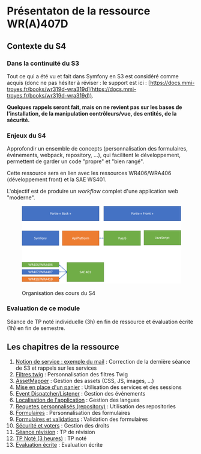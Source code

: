 # Présentaton de la ressource WR(A)407D

## Contexte du S4

### Dans la continuité du S3

Tout ce qui a été vu et fait dans Symfony en S3 est considéré comme acquis (donc ne pas hésiter à réviser : le support est ici : [https://docs.mmi-troyes.fr/books/wr319d-wra319d](https://docs.mmi-troyes.fr/books/wr319d-wra319d)). 

**Quelques rappels seront fait, mais on ne revient pas sur les bases de l'installation, de la manipulation contrôleurs/vue, des entités, de la sécurité.**

### Enjeux du S4

Approfondir un ensemble de concepts (personnalisation des formulaires, événements, webpack, repository, ...), qui facilitent le développement, permettent de garder un code "propre" et "bien rangé".

Cette ressource sera en lien avec les ressources WR406/WRA406 (développement front) et la SAE WS401.

L'objectif est de produire un _workflow_ complet d'une application web "moderne".

<figure><img src="../.gitbook/assets/schema-S4 (2).png" alt=""><figcaption><p>Organisation des cours du S4</p></figcaption></figure>

### Evaluation de ce module

Séance de TP noté individuelle (3h) en fin de ressource et évaluation écrite (1h) en fin de semestre.

## Les chapitres de la ressource

1. [Notion de service : exemple du mail](seance-1-notion-de-service-exemple-du-mail.md) : Correction de la dernière séance de S3 et rappels sur les services
2. [Filtres twig](seance-2-filtres-twig.md) : Personnalisation des filtres Twig
3. [AssetMapper](seance-3-asset-mapper.md) : Gestion des assets (CSS, JS, images, ...)
4. [Mise en place d'un panier](seance-4-panier.md) : Utilisation des services et des sessions
5. [Event Dispatcher/Listener](seance-5-events.md) : Gestion des événements
6. [Localisation de l'application](seance-6-localisation.md) : Gestion des langues
7. [Requetes personnalisés (repository)](seance-7-repository-et-requetes.md) : Utilisation des repositories
8. [Formulaires](seance-8-formulaires.md) : Personnalisation des formulaires
9. [Formulaires et validations](seance-9-validation-form-event.md) : Validation des formulaires
10. [Sécurité et voters](seance-10-voters.md) : Gestion des droits
11. [Séance révision](seance-11-revisions.md) : TP de révision
12. [TP Noté (3 heures)](seance-12-13-tp-note.md) : TP noté
13. [Evaluation écrite](seance-14-evaluation.md) : Evaluation écrite
